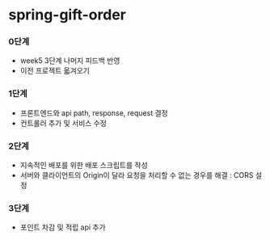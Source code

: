 # spring-gift-order
### 0단계
* week5 3단계 나머지 피드백 반영
* 이전 프로젝트 옯겨오기
### 1단계
* 프론트엔드와 api path, response, request 결정
* 컨트롤러 추가 및 서비스 수정
### 2단계
* 지속적인 배포를 위한 배포 스크립트를 작성
* 서버와 클라이언트의 Origin이 달라 요청을 처리할 수 없는 경우를 해결 : CORS 설정

### 3단계
* 포인트 차감 및 적립 api 추가

